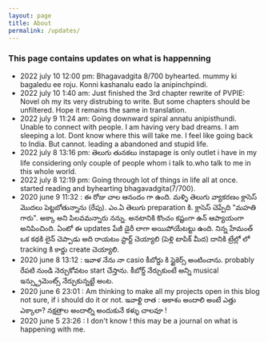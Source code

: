 ```yaml
---
layout: page
title: About
permalink: /updates/
---
```



### This page contains updates on what is happenning 
- 2022 july 10 12:00 pm: Bhagavadgita 8/700 byhearted. mummy ki bagaledu ee roju. Konni kashanalu eado la anipinchpindi. 
- 2022 july 10 1:40 am: Just finished the 3rd chapter rewrite of PVPIE: Novel oh my its very distrubing to write. But some chapters should be unfiltered. Hope it remains the same in translation. 
- 2022 july 9 11:24 am: Going downward spiral annatu anipisthundi. Unable to connect with people. I am having very bad dreams. I am sleeping a lot. Dont know where this will take me. I feel like going back to India. But cannot. leading a abandoned and stupid life.
- 2022 july 8 13:16 pm: తెలుగు తునకలు instapage is only outlet i have in my life considering only couple of people whom i talk to.who talk to me in this whole world. 
- 2022 july 8 12:19 pm: Going through lot of things in life all at once. started reading and byhearting bhagavadgita(7/700).
- 2020 june 9 11:32 : ఈ రోజు చాల ఆనందం గా ఉంది. మళ్ళి తెలుగు వ్యాకరణం క్లాసెస్ మొదలు పెట్టబోతున్నాను (రేపు). ఎం.ఏ తెలుగు preparation కి. క్లాసెస్ చెప్పేది "మహతి గారు". అక్కా అని పిలవమన్నారు నన్ను. అనటానికి కొంచం కష్టంగా ఉన్ ఆప్యాయంగా అనిపించింది. 
ఏంటో ఈ updates పేజీ డైరీ లాగా అయిపోయేటట్టు ఉంది. నిన్న హేమంత్ ఒక కథకి లైన్ చెప్పాడు అది రాయటం స్టార్ట్ చెయ్యాలి (పెళ్లి టాపిక్ మీద) దానికి ట్రేల్లో లో tracking కి కార్డు create చెయ్యాలి.  
- 2020 june 8 13:12 : ఇవాళ నేను నా casio కీబోర్డు కి స్టైకెర్స్ అంటించాను. probably రేపటి నుండి నెర్చుకోవటం start చేస్తాను. కీబోర్డ్ నేర్చుకుంటే అన్ని musical ఇన్స్ట్రుమెంట్స్ నేర్చుకున్నట్టే అంట. 
- 2020 june 6 23:01 : Am thinking to make all my projects open in this blog not sure,
  if i should do it or not. 
  ఇవాళ్టి రాత :
  ఆకాశం అందాలి అంటే 
  ఎత్తు ఎక్కాలా?
  నక్షత్రాల అందాల్ని 
  అందుకునే కళ్ళు చాలవూ !
- 2020 june 5 23:26 : I don't know ! this may be a journal on what is happening with me. 
